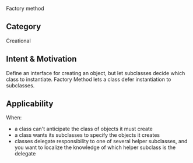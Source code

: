 Factory method

## Category
Creational

## Intent & Motivation
Define an interface for creating an object, but let subclasses decide which class to instantiate. Factory Method lets
 a class defer instantiation to subclasses. 

## Applicability
When:
- a class can't anticipate the class of objects it must create
- a class wants its subclasses to specify the objects it creates
- classes delegate responsibility to one of several helper subclasses, and you want to localize the knowledge of which helper subclass is the delegate
